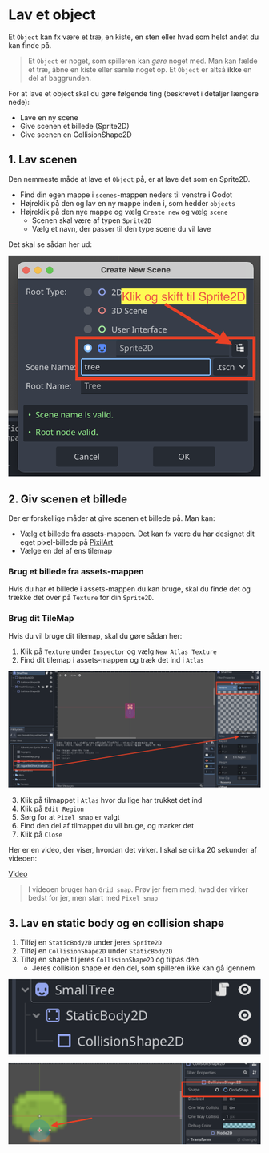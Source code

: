 # Lav et object

Et `Object` kan fx være et træ, en kiste, en sten eller hvad som helst andet du kan finde på.

> Et `Object` er noget, som spilleren kan _gøre_ noget med. Man kan fælde et træ, åbne en kiste eller samle noget op. Et `Object` er altså **ikke** en del af baggrunden.

For at lave et object skal du gøre følgende ting (beskrevet i detaljer længere nede):

- Lave en ny scene
- Give scenen et billede (Sprite2D)
- Give scenen en CollisionShape2D

## 1. Lav scenen

Den nemmeste måde at lave et `Object` på, er at lave det som en Sprite2D.

- Find din egen mappe i `scenes`-mappen neders til venstre i Godot
- Højreklik på den og lav en ny mappe inden i, som hedder `objects`
- Højreklik på den nye mappe og vælg `Create new` og vælg `scene`
  - Scenen skal være af typen `Sprite2D`
  - Vælg et navn, der passer til den type scene du vil lave

Det skal se sådan her ud:

![create_object_1.png](./images/create_object_1.png)

## 2. Giv scenen et billede

Der er forskellige måder at give scenen et billede på. Man kan:

- Vælg et billede fra assets-mappen. Det kan fx være du har designet dit eget pixel-billede på [PixilArt](https://www.pixilart.com/draw)
- Vælge en del af ens tilemap

### Brug et billede fra assets-mappen

Hvis du har et billede i assets-mappen du kan bruge, skal du finde det og trække det over på `Texture` for din `Sprite2D`.

### Brug dit TileMap

Hvis du vil bruge dit tilemap, skal du gøre sådan her:

1. Klik på `Texture` under `Inspector` og vælg `New Atlas Texture`
2. Find dit tilemap i assets-mappen og træk det ind i `Atlas`

![create_object_2.png](./images/create_object_2.png)

3. Klik på tilmappet i `Atlas` hvor du lige har trukket det ind
4. Klik på `Edit Region`
5. Sørg for at `Pixel snap` er valgt
6. Find den del af tilmappet du vil bruge, og marker det
7. Klik på `Close`

Her er en video, der viser, hvordan det virker. I skal se cirka 20 sekunder af videoen:

[Video](https://youtu.be/it0lsREGdmc?si=EciGS1_zfyFK6z8S&t=5550)

> I videoen bruger han `Grid snap`. Prøv jer frem med, hvad der virker bedst for jer, men start med `Pixel snap`

## 3. Lav en static body og en collision shape

1. Tilføj en `StaticBody2D` under jeres `Sprite2D`
2. Tilføj en `CollisionShape2D` under `StaticBody2D`
3. Tilføj en shape til jeres `CollisionShape2D` og tilpas den
   - Jeres collision shape er den del, som spilleren ikke kan gå igennem

![create_object_3.png](./images/create_object_3.png)

![create_object_4.png](./images/create_object_4.png)